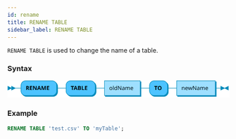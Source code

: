 ```yaml
---
id: rename
title: RENAME TABLE
sidebar_label: RENAME TABLE
---
```


`RENAME TABLE` is used to change the name of a table.

### Syntax

![syntax rename table sql](/static/img/doc/diagrams/renameTable.svg)

### Example

```sql
RENAME TABLE 'test.csv' TO 'myTable';
```
